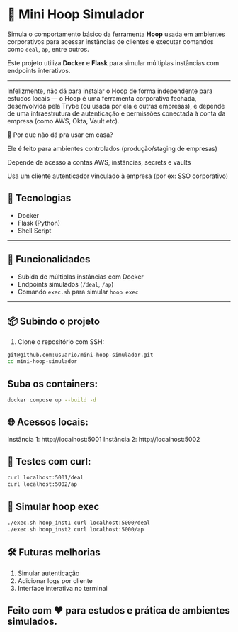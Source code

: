 # 🧪 Mini Hoop Simulador

Simula o comportamento básico da ferramenta **Hoop** usada em ambientes corporativos para acessar instâncias de clientes e executar comandos como `deal`, `ap`, entre outros.

Este projeto utiliza **Docker** e **Flask** para simular múltiplas instâncias com endpoints interativos.

---

Infelizmente, não dá para instalar o Hoop de forma independente para estudos locais — o Hoop é uma ferramenta corporativa fechada, desenvolvida pela Trybe (ou usada por ela e outras empresas), e depende de uma infraestrutura de autenticação e permissões conectada à conta da empresa (como AWS, Okta, Vault etc).

🧩 Por que não dá pra usar em casa?

Ele é feito para ambientes controlados (produção/staging de empresas)

Depende de acesso a contas AWS, instâncias, secrets e vaults

Usa um cliente autenticador vinculado à empresa (por ex: SSO corporativo)



## 🚀 Tecnologias

- Docker
- Flask (Python)
- Shell Script

---

## 🧰 Funcionalidades

- Subida de múltiplas instâncias com Docker
- Endpoints simulados (`/deal`, `/ap`)
- Comando `exec.sh` para simular `hoop exec`

---

## 📦 Subindo o projeto

1. Clone o repositório com SSH:

```bash
git@github.com:usuario/mini-hoop-simulador.git
cd mini-hoop-simulador
```

## Suba os containers:

```bash
docker compose up --build -d
```
## 🌐 Acessos locais:

Instância 1: http://localhost:5001
Instância 2: http://localhost:5002

## 🔧 Testes com curl:

```bash
curl localhost:5001/deal
curl localhost:5002/ap
```

## 🔁 Simular hoop exec

```bash
./exec.sh hoop_inst1 curl localhost:5000/deal
./exec.sh hoop_inst2 curl localhost:5000/ap
```

## 🛠️ Futuras melhorias

1. Simular autenticação
2. Adicionar logs por cliente
3. Interface interativa no terminal

## Feito com ❤️ para estudos e prática de ambientes simulados.


